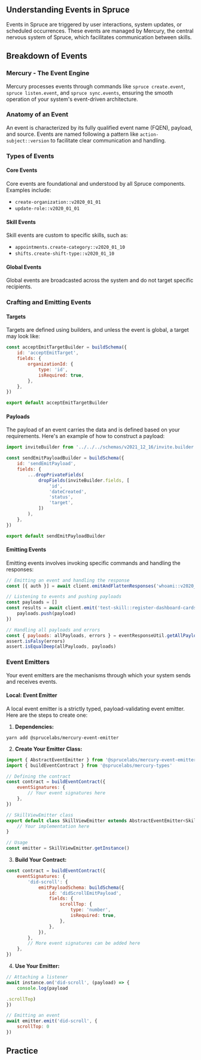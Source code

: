 
## Understanding Events in Spruce

Events in Spruce are triggered by user interactions, system updates, or scheduled occurrences. These events are managed by Mercury, the central nervous system of Spruce, which facilitates communication between skills.

## Breakdown of Events
### Mercury - The Event Engine

Mercury processes events through commands like `spruce create.event`, `spruce listen.event`, and `spruce sync.events`, ensuring the smooth operation of your system's event-driven architecture.

### Anatomy of an Event

An event is characterized by its fully qualified event name (FQEN), payload, and source. Events are named following a pattern like `action-subject::version` to facilitate clear communication and handling.

### Types of Events

#### Core Events

Core events are foundational and understood by all Spruce components. Examples include:
- `create-organization::v2020_01_01`
- `update-role::v2020_01_01`

#### Skill Events

Skill events are custom to specific skills, such as:
- `appointments.create-category::v2020_01_10`
- `shifts.create-shift-type::v2020_01_10`

#### Global Events

Global events are broadcasted across the system and do not target specific recipients.

### Crafting and Emitting Events

#### Targets

Targets are defined using builders, and unless the event is global, a target may look like:

```javascript
const acceptEmitTargetBuilder = buildSchema({
    id: 'acceptEmitTarget',
    fields: {
        organizationId: {
            type: 'id',
            isRequired: true,
        },
    },
})

export default acceptEmitTargetBuilder
```

#### Payloads

The payload of an event carries the data and is defined based on your requirements. Here's an example of how to construct a payload:

```javascript
import inviteBuilder from '../../../schemas/v2021_12_16/invite.builder'

const sendEmitPayloadBuilder = buildSchema({
    id: 'sendEmitPayload',
    fields: {
        ...dropPrivateFields(
            dropFields(inviteBuilder.fields, [
                'id',
                'dateCreated',
                'status',
                'target',
            ])
        ),
    },
})

export default sendEmitPayloadBuilder
```

#### Emitting Events

Emitting events involves invoking specific commands and handling the responses:

```javascript
// Emitting an event and handling the response
const [{ auth }] = await client.emitAndFlattenResponses('whoami::v2020_12_25')

// Listening to events and pushing payloads
const payloads = []
const results = await client.emit('test-skill::register-dashboard-cards', {}, ({ payload }) => {
    payloads.push(payload)
})

// Handling all payloads and errors
const { payloads: allPayloads, errors } = eventResponseUtil.getAllPayloadsAndErrors(results, SpruceError)
assert.isFalsy(errors)
assert.isEqualDeep(allPayloads, payloads)
```

### Event Emitters

Your event emitters are the mechanisms through which your system sends and receives events.

#### Local: Event Emitter

A local event emitter is a strictly typed, payload-validating event emitter. Here are the steps to create one:

1. **Dependencies:**

```shell
yarn add @sprucelabs/mercury-event-emitter
```

2. **Create Your Emitter Class:**

```javascript
import { AbstractEventEmitter } from '@sprucelabs/mercury-event-emitter'
import { buildEventContract } from '@sprucelabs/mercury-types'

// Defining the contract
const contract = buildEventContract({
    eventSignatures: {
        // Your event signatures here
    },
})

// SkillViewEmitter class
export default class SkillViewEmitter extends AbstractEventEmitter<SkillViewEventContract> {
    // Your implementation here
}

// Usage
const emitter = SkillViewEmitter.getInstance()
```

3. **Build Your Contract:**

```javascript
const contract = buildEventContract({
    eventSignatures: {
        'did-scroll': {
            emitPayloadSchema: buildSchema({
                id: 'didScrollEmitPayload',
                fields: {
                    scrollTop: {
                        type: 'number',
                        isRequired: true,
                    },
                },
            }),
        },
        // More event signatures can be added here
    },
})
```

4. **Use Your Emitter:**

```javascript
// Attaching a listener
await instance.on('did-scroll', (payload) => {
    console.log(payload

.scrollTop)
})

// Emitting an event
await emitter.emit('did-scroll', {
    scrollTop: 0
})
```

## Practice